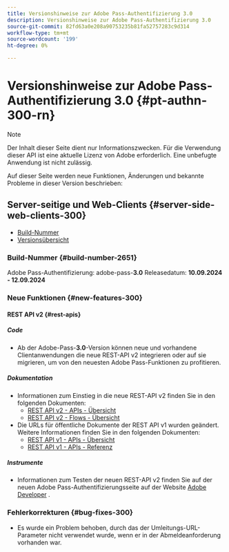 ```yaml
---
title: Versionshinweise zur Adobe Pass-Authentifizierung 3.0
description: Versionshinweise zur Adobe Pass-Authentifizierung 3.0
source-git-commit: 82fd63a0e208a90753235b81fa52757283c9d314
workflow-type: tm+mt
source-wordcount: '199'
ht-degree: 0%

---
```


# Versionshinweise zur Adobe Pass-Authentifizierung 3.0 {#pt-authn-300-rn}

>[!NOTE]
>
>Der Inhalt dieser Seite dient nur Informationszwecken. Für die Verwendung dieser API ist eine aktuelle Lizenz von Adobe erforderlich. Eine unbefugte Anwendung ist nicht zulässig.

Auf dieser Seite werden neue Funktionen, Änderungen und bekannte Probleme in dieser Version beschrieben:

## Server-seitige und Web-Clients {#server-side-web-clients-300}

* [Build-Nummer](#build-number-300)
* [Versionsübersicht](#release-overview-300)

### Build-Nummer {#build-number-2651}

Adobe Pass-Authentifizierung: adobe-pass-**3.0**
Releasedatum: **10.09.2024 - 12.09.2024**

### Neue Funktionen {#new-features-300}

#### REST API v2 {#rest-apis}

##### Code

* Ab der Adobe-Pass-**3.0**-Version können neue und vorhandene Clientanwendungen die neue REST-API v2 integrieren oder auf sie migrieren, um von den neuesten Adobe Pass-Funktionen zu profitieren.

##### Dokumentation

* Informationen zum Einstieg in die neue REST-API v2 finden Sie in den folgenden Dokumenten:
   * [REST API v2 - APIs - Übersicht](./rest-api-v2/apis/rest-api-v2-apis-overview.md)
   * [REST API v2 - Flows - Übersicht](./rest-api-v2/flows/rest-api-v2-flows-overview.md)
* Die URLs für öffentliche Dokumente der REST API v1 wurden geändert. Weitere Informationen finden Sie in den folgenden Dokumenten:
   * [REST API v1 - APIs - Übersicht](./rest-api-overview.md)
   * [REST API v1 - APIs - Referenz](./rest-api-reference.md)

##### Instrumente

* Informationen zum Testen der neuen REST-API v2 finden Sie auf der neuen Adobe Pass-Authentifizierungsseite auf der Website [Adobe Developer](https://developer.adobe.com/adobe-pass) .

### Fehlerkorrekturen {#bug-fixes-300}

* Es wurde ein Problem behoben, durch das der Umleitungs-URL-Parameter nicht verwendet wurde, wenn er in der Abmeldeanforderung vorhanden war.